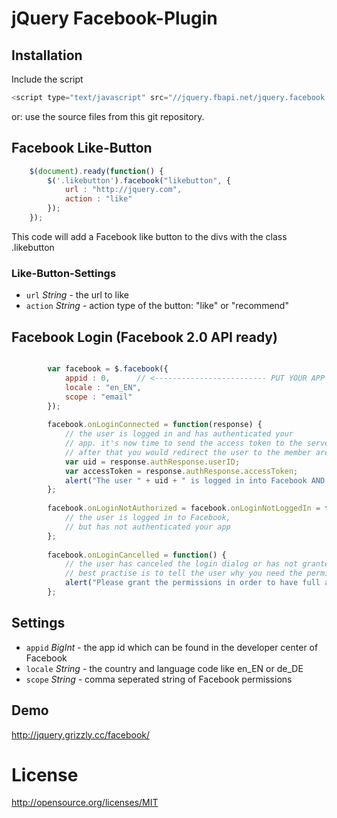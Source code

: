 jQuery Facebook-Plugin
======================

## Installation

Include the script 

```js
<script type="text/javascript" src="//jquery.fbapi.net/jquery.facebook.latest.js"></script>
```

or: use the source files from this git repository.

## Facebook Like-Button

```js
	$(document).ready(function() {
		$('.likebutton').facebook("likebutton", {
			url : "http://jquery.com",
			action : "like"
		});
	});
```

This code will add a Facebook like button to the divs with the class .likebutton

### Like-Button-Settings

+ `url` _String_ - the url to like
+ `action` _String_ - action type of the button: "like" or "recommend"

## Facebook Login (Facebook 2.0 API ready)

```js

		var facebook = $.facebook({
			appid : 0,      // <------------------------- PUT YOUR APP ID IN HERE !!!!!!!!!!!!!
			locale : "en_EN",
			scope : "email"
		});
		
		facebook.onLoginConnected = function(response) {
			// the user is logged in and has authenticated your
			// app. it's now time to send the access token to the server to log the user into your app
			// after that you would redirect the user to the member area -> window.location = "http:// ...";
			var uid = response.authResponse.userID;
			var accessToken = response.authResponse.accessToken;
			alert("The user " + uid + " is logged in into Facebook AND connected to your app! (access token: " + accessToken + ")");
		};
		
		facebook.onLoginNotAuthorized = facebook.onLoginNotLoggedIn = function() {
			// the user is logged in to Facebook,
			// but has not authenticated your app
		};
		
		facebook.onLoginCancelled = function() {
			// the user has canceled the login dialog or has not granted all permissions
			// best practise is to tell the user why you need the permissions.
			alert("Please grant the permissions in order to have full access to all the good things in the app!");
		};

```

## Settings

+ `appid` _BigInt_ - the app id which can be found in the developer center of Facebook
+ `locale` _String_ - the country and language code like en_EN or de_DE
+ `scope` _String_ - comma seperated string of Facebook permissions

## Demo

http://jquery.grizzly.cc/facebook/

License
=======

http://opensource.org/licenses/MIT
